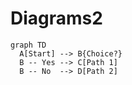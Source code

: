# Diagrams2

```mermaid
graph TD
  A[Start] --> B{Choice?}
  B -- Yes --> C[Path 1]
  B -- No  --> D[Path 2]
